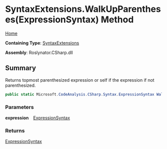 # SyntaxExtensions\.WalkUpParentheses\(ExpressionSyntax\) Method

[Home](../../../../README.md)

**Containing Type**: [SyntaxExtensions](../README.md)

**Assembly**: Roslynator\.CSharp\.dll

## Summary

Returns topmost parenthesized expression or self if the expression if not parenthesized\.

```csharp
public static Microsoft.CodeAnalysis.CSharp.Syntax.ExpressionSyntax WalkUpParentheses(this Microsoft.CodeAnalysis.CSharp.Syntax.ExpressionSyntax expression)
```

### Parameters

**expression** &ensp; [ExpressionSyntax](https://docs.microsoft.com/en-us/dotnet/api/microsoft.codeanalysis.csharp.syntax.expressionsyntax)

### Returns

[ExpressionSyntax](https://docs.microsoft.com/en-us/dotnet/api/microsoft.codeanalysis.csharp.syntax.expressionsyntax)

